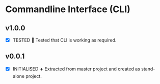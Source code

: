 # Commandline Interface (CLI)

## v1.0.0

- [x] TESTED :pencil: Tested that CLI is working as required.

## v0.0.1

- [x] INITIALISED :airplane: Extracted from master project and created as stand-alone project.
